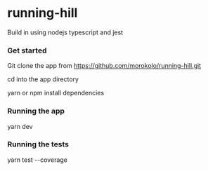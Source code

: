 # running-hill

Build in using nodejs typescript and jest


### Get started
Git clone the app from https://github.com/morokolo/running-hill.git

cd into the app directory

yarn or npm install dependencies

### Running the app
yarn dev

### Running the tests
yarn test --coverage   
